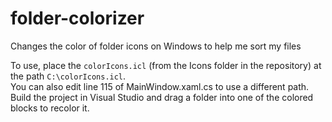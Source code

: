# folder-colorizer
Changes the color of folder icons on Windows to help me sort my files

To use, place the `colorIcons.icl` (from the Icons folder in the repository) at the path `C:\colorIcons.icl`.  
You can also edit line 115 of MainWindow.xaml.cs to use a different path.  Build the project in Visual Studio and drag a folder into one
of the colored blocks to recolor it.

